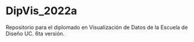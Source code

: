 # DipVis_2022a
Repositorio para el diplomado en Visualización de Datos de la Escuela de Diseño UC. 6ta versión. 
